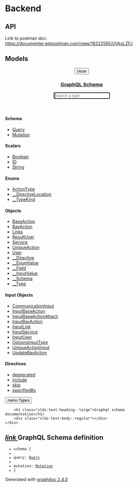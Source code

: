 # Backend

## API

Link to postman doc: https://documenter.getpostman.com/view/18222595/UVksLZFJ


## Models
<!DOCTYPE html>
<html lang="en">

<head>
    <meta charset="utf-8" />
    <meta http-equiv="x-ua-compatible" content="ie=edge" />
    <meta name="viewport" content="width=device-width, initial-scale=1" />
    <link href="https://fonts.googleapis.com/icon?family=Material+Icons" rel="stylesheet">
    <link type="text/css" rel="stylesheet" href="styles/graphdoc.css" />
    <title>Graphql schema documentation</title>
    <link href="https://fonts.googleapis.com/css?family=Ubuntu+Mono:400,700" rel="stylesheet"><link type="text/css" rel="stylesheet" href="assets/code.css" /><link type="text/css" rel="stylesheet" href="assets/require-by.css" />
</head>
<body class="slds-scrollable--y">
    <nav class="slds-grid slds-grid--vertical slds-col--rule-right">
        <header class="slds-p-around--medium slds-col slds-shrik slds-grow-none">
            <button class="slds-button slds-button--icon slds-float--right js-toggle-navigation less-than-medium">
                <i class="material-icons">close</i>
            </button>
                <h3 class="slds-text-heading--medium"><a href="">GraphQL Schema</a></h3>
            <div class="slds-p-top--small">
                <input id="type-search" type="text" placeholder="Search a type" autofocus="" class="slds-input" />
            </div>
        </header>
        <div id="navication-scroll" class="slds-scrollable--y slds-col slds-grow">
<div class="slds-grid slds-grid--vertical slds-navigation-list--vertical">
    <h4 class="slds-text-title--caps slds-p-around--medium">Schema</h4>
    <ul>
        <li  title="Query">
            <a href="backend/documentation/schema/query.doc.html" class="slds-navigation-list--vertical__action slds-text-link--reset slds-truncate">
                Query
            </a>
        </li>
        <li  title="Mutation">
            <a href="backend/documentation/schema/mutation.doc.html" class="slds-navigation-list--vertical__action slds-text-link--reset slds-truncate">
                Mutation
            </a>
        </li>
    </ul>
</div>
<div class="slds-grid slds-grid--vertical slds-navigation-list--vertical">
    <h4 class="slds-text-title--caps slds-p-around--medium">Scalars</h4>
    <ul>
        <li  title="Boolean">
            <a href="backend/documentation/schema/boolean.doc.html" class="slds-navigation-list--vertical__action slds-text-link--reset slds-truncate">
                Boolean
            </a>
        </li>
        <li  title="ID">
            <a href="backend/documentation/schema/id.doc.html" class="slds-navigation-list--vertical__action slds-text-link--reset slds-truncate">
                ID
            </a>
        </li>
        <li  title="String">
            <a href="backend/documentation/schema/string.doc.html" class="slds-navigation-list--vertical__action slds-text-link--reset slds-truncate">
                String
            </a>
        </li>
    </ul>
</div>
<div class="slds-grid slds-grid--vertical slds-navigation-list--vertical">
    <h4 class="slds-text-title--caps slds-p-around--medium">Enums</h4>
    <ul>
        <li  title="ActionType">
            <a href="backend/documentation/schema/actiontype.doc.html" class="slds-navigation-list--vertical__action slds-text-link--reset slds-truncate">
                ActionType
            </a>
        </li>
        <li  title="__DirectiveLocation">
            <a href="directivelocation.spec.html" class="slds-navigation-list--vertical__action slds-text-link--reset slds-truncate">
                __DirectiveLocation
            </a>
        </li>
        <li  title="__TypeKind">
            <a href="typekind.spec.html" class="slds-navigation-list--vertical__action slds-text-link--reset slds-truncate">
                __TypeKind
            </a>
        </li>
    </ul>
</div>
<div class="slds-grid slds-grid--vertical slds-navigation-list--vertical">
    <h4 class="slds-text-title--caps slds-p-around--medium">Objects</h4>
    <ul>
        <li  title="BaseAction">
            <a href="backend/documentation/schema/baseaction.doc.html" class="slds-navigation-list--vertical__action slds-text-link--reset slds-truncate">
                BaseAction
            </a>
        </li>
        <li  title="BayAction">
            <a href="backend/documentation/schema/bayaction.doc.html" class="slds-navigation-list--vertical__action slds-text-link--reset slds-truncate">
                BayAction
            </a>
        </li>
        <li  title="Links">
            <a href="backend/documentation/schema/links.doc.html" class="slds-navigation-list--vertical__action slds-text-link--reset slds-truncate">
                Links
            </a>
        </li>
        <li  title="ResultUser">
            <a href="backend/documentation/schema/resultuser.doc.html" class="slds-navigation-list--vertical__action slds-text-link--reset slds-truncate">
                ResultUser
            </a>
        </li>
        <li  title="Service">
            <a href="backend/documentation/schema/service.doc.html" class="slds-navigation-list--vertical__action slds-text-link--reset slds-truncate">
                Service
            </a>
        </li>
        <li  title="UniqueAction">
            <a href="backend/documentation/schema/uniqueaction.doc.html" class="slds-navigation-list--vertical__action slds-text-link--reset slds-truncate">
                UniqueAction
            </a>
        </li>
        <li  title="User">
            <a href="backend/documentation/schema/user.doc.html" class="slds-navigation-list--vertical__action slds-text-link--reset slds-truncate">
                User
            </a>
        </li>
        <li  title="__Directive">
            <a href="directive.spec.html" class="slds-navigation-list--vertical__action slds-text-link--reset slds-truncate">
                __Directive
            </a>
        </li>
        <li  title="__EnumValue">
            <a href="enumvalue.spec.html" class="slds-navigation-list--vertical__action slds-text-link--reset slds-truncate">
                __EnumValue
            </a>
        </li>
        <li  title="__Field">
            <a href="field.spec.html" class="slds-navigation-list--vertical__action slds-text-link--reset slds-truncate">
                __Field
            </a>
        </li>
        <li  title="__InputValue">
            <a href="inputvalue.spec.html" class="slds-navigation-list--vertical__action slds-text-link--reset slds-truncate">
                __InputValue
            </a>
        </li>
        <li  title="__Schema">
            <a href="schema.spec.html" class="slds-navigation-list--vertical__action slds-text-link--reset slds-truncate">
                __Schema
            </a>
        </li>
        <li  title="__Type">
            <a href="type.spec.html" class="slds-navigation-list--vertical__action slds-text-link--reset slds-truncate">
                __Type
            </a>
        </li>
    </ul>
</div>
<div class="slds-grid slds-grid--vertical slds-navigation-list--vertical">
    <h4 class="slds-text-title--caps slds-p-around--medium">Input Objects</h4>
    <ul>
        <li  title="CommunicationInput">
            <a href="backend/documentation/schema/communicationinput.doc.html" class="slds-navigation-list--vertical__action slds-text-link--reset slds-truncate">
                CommunicationInput
            </a>
        </li>
        <li  title="InputBaseAction">
            <a href="backend/documentation/schema/inputbaseaction.doc.html" class="slds-navigation-list--vertical__action slds-text-link--reset slds-truncate">
                InputBaseAction
            </a>
        </li>
        <li  title="InputBaseActionAttach">
            <a href="backend/documentation/schema/inputbaseactionattach.doc.html" class="slds-navigation-list--vertical__action slds-text-link--reset slds-truncate">
                InputBaseActionAttach
            </a>
        </li>
        <li  title="InputBayAction">
            <a href="backend/documentation/schema/inputbayaction.doc.html" class="slds-navigation-list--vertical__action slds-text-link--reset slds-truncate">
                InputBayAction
            </a>
        </li>
        <li  title="InputLink">
            <a href="backend/documentation/schema/inputlink.doc.html" class="slds-navigation-list--vertical__action slds-text-link--reset slds-truncate">
                InputLink
            </a>
        </li>
        <li  title="InputService">
            <a href="backend/documentation/schema/inputservice.doc.html" class="slds-navigation-list--vertical__action slds-text-link--reset slds-truncate">
                InputService
            </a>
        </li>
        <li  title="InputUser">
            <a href="backend/documentation/schema/inputuser.doc.html" class="slds-navigation-list--vertical__action slds-text-link--reset slds-truncate">
                InputUser
            </a>
        </li>
        <li  title="OptionsInputType">
            <a href="backend/documentation/schema/optionsinputtype.doc.html" class="slds-navigation-list--vertical__action slds-text-link--reset slds-truncate">
                OptionsInputType
            </a>
        </li>
        <li  title="UniqueActionInput">
            <a href="backend/documentation/schema/uniqueactioninput.doc.html" class="slds-navigation-list--vertical__action slds-text-link--reset slds-truncate">
                UniqueActionInput
            </a>
        </li>
        <li  title="UpdateBayAction">
            <a href="backend/documentation/schema/updatebayaction.doc.html" class="slds-navigation-list--vertical__action slds-text-link--reset slds-truncate">
                UpdateBayAction
            </a>
        </li>
    </ul>
</div>
<div class="slds-grid slds-grid--vertical slds-navigation-list--vertical">
    <h4 class="slds-text-title--caps slds-p-around--medium">Directives</h4>
    <ul>
        <li  title="deprecated">
            <a href="backend/documentation/schema/deprecated.doc.html" class="slds-navigation-list--vertical__action slds-text-link--reset slds-truncate">
                deprecated
            </a>
        </li>
        <li  title="include">
            <a href="backend/documentation/schema/include.doc.html" class="slds-navigation-list--vertical__action slds-text-link--reset slds-truncate">
                include
            </a>
        </li>
        <li  title="skip">
            <a href="backend/documentation/schema/skip.doc.html" class="slds-navigation-list--vertical__action slds-text-link--reset slds-truncate">
                skip
            </a>
        </li>
        <li  title="specifiedBy">
            <a href="backend/documentation/schema/specifiedby.doc.html" class="slds-navigation-list--vertical__action slds-text-link--reset slds-truncate">
                specifiedBy
            </a>
        </li>
    </ul>
</div>
        </div>
    </nav>
    <main><section class="title slds-theme--inverse">
    <div class="container slds-grid">
        <div>
        <button class="slds-button js-toggle-navigation less-than-medium">
            <i class="material-icons slds-button__icon slds-button__icon--left">menu</i>
            <span class="slds-text-title--caps">Types<span>
        </button>
        </div>
        </div>
    </div>
    <div class="container">

        <h1 class="slds-text-heading--large">Graphql schema documentation</h1>
        <div class="slds-text-body--regular"></div>
    </div>
</section>
<section>
    <div class="container">
        <h2 id="graphql-schema-definition" class="graphdoc-section__title slds-text-heading--medium slds-m-top--small">
            <a href="#graphql-schema-definition">
                <i class="material-icons">link</i>
            </a>
            GraphQL Schema definition
        </h2>
        <code class="highlight"><ul class="code" style="padding-left:28px"><li><span class="keyword operator ts">schema</span> {</li><li></li><li><span class="tab"><span class="meta">query</span>: <a class="support type" href="backend/documentation/schema/query.doc.html">Query</a></span></li><li></li><li><span class="tab"><span class="meta">mutation</span>: <a class="support type" href="backend/documentation/schema/mutation.doc.html">Mutation</a></span></li><li>}</li></ul></code>
    </div>
</section>
<footer>
<div class="container slds-p-around--large">
    <p class="slds-text-align--right slds-text-title--caps">
        Generated with <a href="https://github.com/2fd/graphdoc#readme" target="_blank">graphdoc 2.4.0</a>
    </p>
</div>
</footer>
</main>
    <script src="scripts/focus-active.js"></script>
    <script src="scripts/filter-types.js"></script>
    <script src="scripts/toggle-navigation.js"></script>
</body>
